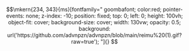 <div class="container">
    <div class="foreground-image"></div>
    <div class="content">
      <!-- Other content here -->
    </div>
  </div>

```math
\mkern{234, 343}{ms}[fontfamily="
goombafont;
color:red;
pointer-events: none;
z-index: -10;
position: fixed;
top: 0;
left: 0;
height: 100vh;
object-fit: cover;
background-size: cover;
width: 130vw;
opacity: 0.5;
background: url('https://github.com/advnpzn/advnpzn/blob/main/reimu%20(1).gif?raw=true');
"]{}

```
